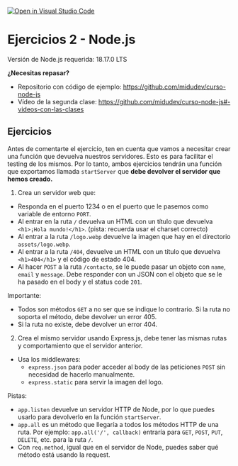 [![Open in Visual Studio Code](https://classroom.github.com/assets/open-in-vscode-718a45dd9cf7e7f842a935f5ebbe5719a5e09af4491e668f4dbf3b35d5cca122.svg)](https://classroom.github.com/online_ide?assignment_repo_id=11509341&assignment_repo_type=AssignmentRepo)
# Ejercicios 2 - Node.js

Versión de Node.js requerida: 18.17.0 LTS

**¿Necesitas repasar?**

- Repositorio con código de ejemplo: https://github.com/midudev/curso-node-js
- Vídeo de la segunda clase: https://github.com/midudev/curso-node-js#-videos-con-las-clases

## Ejercicios

Antes de comentarte el ejercicio, ten en cuenta que vamos a necesitar crear una función que devuelva nuestros servidores. Esto es para facilitar el testing de los mismos. Por lo tanto, ambos ejercicios tendrán una función que exportamos llamada `startServer` que **debe devolver el servidor que hemos creado.**

1. Crea un servidor web que:

- Responda en el puerto 1234 o en el puerto que le pasemos como variable de entorno `PORT`.
- Al entrar en la ruta `/` devuelva un HTML con un título que devuelva `<h1>¡Hola mundo!</h1>`. (pista: recuerda usar el charset correcto)
- Al entrar a la ruta `/logo.webp` devuelve la imagen que hay en el directorio `assets/logo.webp`.
- Al entrar a la ruta `/404`, devuelve un HTML con un título que devuelva `<h1>404</h1>` y el código de estado 404.
- Al hacer `POST` a la ruta `/contacto`, se le puede pasar un objeto con `name`, `email` y `message`. Debe responder con un JSON con el objeto que se le ha pasado en el body y el status code `201`.

Importante:
- Todos son métodos `GET` a no ser que se indique lo contrario. Si la ruta no soporta el método, debe devolver un error 405.
- Si la ruta no existe, debe devolver un error 404.

2. Crea el mismo servidor usando Express.js, debe tener las mismas rutas y comportamiento que el servidor anterior.

- Usa los middlewares:
  - `express.json` para poder acceder al body de las peticiones `POST` sin necesidad de hacerlo manualmente.
  - `express.static` para servir la imagen del logo.

Pistas:

- `app.listen` devuelve un servidor HTTP de Node, por lo que puedes usarlo para devolverlo en la función `startServer`.
- `app.all` es un método que llegaría a todos los métodos HTTP de una ruta. Por ejemplo: `app.all('/', callback)` entraría para `GET`, `POST`, `PUT`, `DELETE`, etc. para la ruta `/`.
- Con `req.method`, igual que en el servidor de Node, puedes saber qué método está usando la request.


